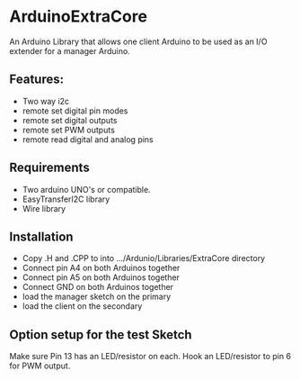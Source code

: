 ArduinoExtraCore
================

An Arduino Library that allows one client Arduino to be used as an I/O extender for a manager Arduino.

Features:
--------
- Two way i2c
- remote set digital pin modes
- remote set digital outputs
- remote set PWM outputs
- remote read digital and analog pins


Requirements
------------

- Two arduino UNO's or compatible.
- EasyTransferI2C library
- Wire library


Installation
------------

- Copy .H and .CPP to into .../Ardunio/Libraries/ExtraCore directory
- Connect pin A4 on both Arduinos together
- Connect pin A5 on both Arduinos together
- Connect GND on both Arduinos together
- load the manager sketch on the primary
- load the client on the secondary

Option setup for the test Sketch
--------------------------------

Make sure Pin 13 has an LED/resistor on each. Hook an LED/resistor to pin 6 for PWM output.


